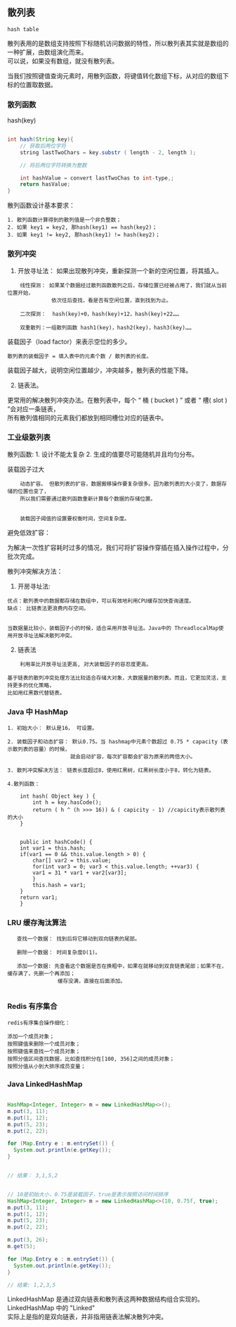 ## 散列表

`hash table`

散列表用的是数组支持按照下标随机访问数据的特性，所以散列表其实就是数组的一种扩展，由数组演化而来。  
可以说，如果没有数组，就没有散列表。

当我们按照键值查询元素时，用散列函数，将键值转化数组下标，从对应的数组下标的位置取数据。

### 散列函数

hash(key)

```java

int hash(String key){
    // 获取后两位字符
    string lastTwoChars = key.substr ( length - 2, length );

    // 将后两位字符转换为整数

    int hashValue = convert lastTwoChas to int-type,;
    return hasValue;
}

```

散列函数设计基本要求：

```
1. 散列函数计算得到的散列值是一个非负整数；
2. 如果 key1 = key2, 那hash(key1) == hash(key2)；
3. 如果 key1 != key2, 那hash(key1) != hash(key2)；

```

### 散列冲突

1. 开放寻址法： 如果出现散列冲突，重新探测一个新的空闲位置，将其插入。

```
    线性探测： 如果某个数据经过散列函数散列之后，存储位置已经被占用了，我们就从当前位置开始，
              依次往后查找，看是否有空闲位置，直到找到为止。

    二次探测：  hash(key)+0，hash(key)+12，hash(key)+22……

    双重散列：一组散列函数 hash1(key)，hash2(key)，hash3(key)……

```

装载因子（load factor）来表示空位的多少。

```
散列表的装载因子 = 填入表中的元素个数 / 散列表的长度。
```

装载因子越大，说明空闲位置越少，冲突越多，散列表的性能下降。

2. 链表法。

更常用的解决散列冲突办法。在散列表中，每个 “ 桶 ( bucket ) ” 或者 “ 槽( slot ) ”会对应一条链表，  
所有散列值相同的元素我们都放到相同槽位对应的链表中。

### 工业级散列表

散列函数: 1. 设计不能太复杂 2. 生成的值要尽可能随机并且均匀分布。

装载因子过大

```
    动态扩容。 但散列表的扩容，数据搬移操作要复杂很多。因为散列表的大小变了，数据存储的位置也变了，
    所以我们需要通过散列函数重新计算每个数据的存储位置。


    装载因子阈值的设置要权衡时间，空间复杂度。
```

避免低效扩容：

为解决一次性扩容耗时过多的情况，我们可将扩容操作穿插在插入操作过程中，分批次完成。

散列冲突解决方法：

1. 开房寻址法:

```
优点：散列表中的数据都存储在数组中，可以有效地利用CPU缓存加快查询速度。
缺点： 比链表法更浪费内存空间。


当数据量比较小，装载因子小的时候，适合采用开放寻址法。Java中的 ThreadlocalMap使用开放寻址法解决散列冲突。

```

2. 链表法

```
    利用率比开放寻址法更高, 对大装载因子的容忍度更高。

基于链表的散列冲突处理方法比较适合存储大对象，大数据量的散列表。而且，它更加灵活，支持更多的优化策略，
比如用红黑数代替链表。
```

### Java 中 HashMap

```
1. 初始大小： 默认是16， 可设置。

2. 装载因子和动态扩容： 默认0.75。当 hashmap中元素个数超过 0.75 * capacity（表示散列表的容量）的时候，
                    就会启动扩容，每次扩容都会扩容为原来的两倍大小。

3. 散列冲突解决方法： 链表长度超过8，使用红黑树，红黑树长度小于8，转化为链表。

4.散列函数：

    int hash( Object key ) {
        int h = key.hasCode();
        return ( h ^ (h >>> 16)) & ( capicity - 1) //capicity表示散列表的大小
    }


    public int hashCode() {
    int var1 = this.hash;
    if(var1 == 0 && this.value.length > 0) {
        char[] var2 = this.value;
        for(int var3 = 0; var3 < this.value.length; ++var3) {
        var1 = 31 * var1 + var2[var3];
        }
        this.hash = var1;
    }
    return var1;
    }

```

### LRU 缓存淘汰算法

```
   查找一个数据： 找到后将它移动到双向链表的尾部。

   删除一个数据： 时间复杂度O(1)。

   添加一个数据: 先查看这个数据是否在换粗中，如果在就移动到双良链表尾部；如果不在，缓存满了，先删一个再添加；
                缓存没满，直接在后面添加。


```

### Redis 有序集合

```
redis有序集合操作细化：

添加一个成员对象；
按照键值来删除一个成员对象；
按照键值来查找一个成员对象；
按照分值区间查找数据，比如查找积分在[100, 356]之间的成员对象；
按照分值从小到大排序成员变量；

```

### Java LinkedHashMap

```java

HashMap<Integer, Integer> m = new LinkedHashMap<>();
m.put(3, 11);
m.put(1, 12);
m.put(5, 23);
m.put(2, 22);

for (Map.Entry e : m.entrySet()) {
  System.out.println(e.getKey());
}


// 结果： 3,1,5,2
```

```java

// 10是初始大小，0.75是装载因子，true是表示按照访问时间排序
HashMap<Integer, Integer> m = new LinkedHashMap<>(10, 0.75f, true);
m.put(3, 11);
m.put(1, 12);
m.put(5, 23);
m.put(2, 22);

m.put(3, 26);
m.get(5);

for (Map.Entry e : m.entrySet()) {
  System.out.println(e.getKey());
}

// 结果: 1,2,3,5

```

LinkedHashMap 是通过双向链表和散列表这两种数据结构组合实现的。 LinkedHashMap 中的 "Linked"  
实际上是指的是双向链表，并非指用链表法解决散列冲突。
